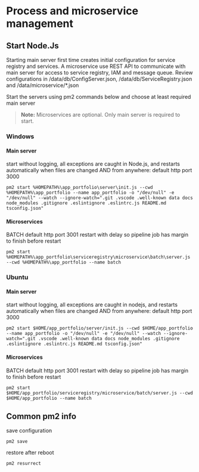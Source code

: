 # Process and microservice management

## Start Node.Js
    
Starting main server first time creates initial configuration for service registry and services.
A microservice use REST API to communicate with main server for access to service registry, IAM and message queue.
Review configurations in /data/db/ConfigServer.json, /data/db/ServiceRegistry.json and /data/microservice/*.json

Start the servers using pm2 commands below and choose at least required main server

> **Note:** Microservices are optional. Only main server is required to start.

### Windows

#### Main server
start without logging, all exceptions are caught in Node.js, and restarts automatically when files are changed AND from anywhere:
default http port 3000

```
pm2 start %HOMEPATH%\app_portfolio\server\init.js --cwd %HOMEPATH%\app_portfolio --name app_portfolio -o "/dev/null" -e "/dev/null" --watch --ignore-watch=".git .vscode .well-known data docs node_modules .gitignore .eslintignore .eslintrc.js README.md tsconfig.json"
```

#### Microservices 
BATCH default http port 3001
restart with delay so pipeline job has margin to finish before restart

```
pm2 start %HOMEPATH%\app_portfolio\serviceregistry\microservice\batch\server.js --cwd %HOMEPATH%\app_portfolio --name batch
```

### Ubuntu

#### Main server
start without logging, all exceptions are caught in nodejs, and restarts automatically when files are changed AND from anywhere:
default http port 3000

```
pm2 start $HOME/app_portfolio/server/init.js --cwd $HOME/app_portfolio --name app_portfolio -o "/dev/null" -e "/dev/null" --watch --ignore-watch=".git .vscode .well-known data docs node_modules .gitignore .eslintignore .eslintrc.js README.md tsconfig.json"
```
#### Microservices

BATCH default http port 3001
restart with delay so pipeline job has margin to finish before restart

```
pm2 start $HOME/app_portfolio/serviceregistry/microservice/batch/server.js --cwd $HOME/app_portfolio --name batch
```

## Common pm2 info

save configuration

```
pm2 save
```

restore after reboot

```
pm2 resurrect
```